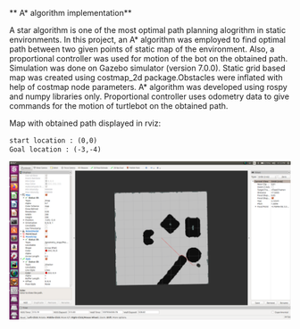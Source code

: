 
** A* algorithm implementation**

A star algorithm is one of the most optimal path planning alogrithm in static environments.
In this project, an A* algorithm was employed to find optimal path between two given points of static map of the environment. Also, a proportional controller was used for motion of the bot on the obtained path. 
Simulation was done on Gazebo simulator (version 7.0.0).
Static grid based map was created using costmap_2d package.Obstacles were inflated with help of costmap node parameters.
A* algorithm was developed using rospy and numpy libraries only.
Proportional controller uses odometry data to give commands for the motion of turtlebot on the obtained path.

Map with obtained path displayed in rviz:

	start location : (0,0)
	Goal location : (-3,-4)

![](src/my_turtlebot/images/rviz_path.png)




 


